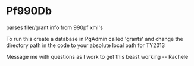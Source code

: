 # Pf990Db
parses filer/grant info from 990pf xml's

To run this create a database in PgAdmin called 'grants' 
and change the directory path in the code to your absolute local path for TY2013 

Message me with questions as I work to get this beast working -- Rachele
